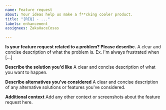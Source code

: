 ```yaml
---
name: Feature request
about: Your ideas help us make a f**cking cooler product.
title: "[REQ] - ..."
labels: enhancement
assignees: ZakaHaceCosas

---
```


**Is your feature request related to a problem? Please describe.**
A clear and concise description of what the problem is. Ex. I'm always frustrated when [...]

**Describe the solution you'd like**
A clear and concise description of what you want to happen.

**Describe alternatives you've considered**
A clear and concise description of any alternative solutions or features you've considered.

**Additional context**
Add any other context or screenshots about the feature request here.
